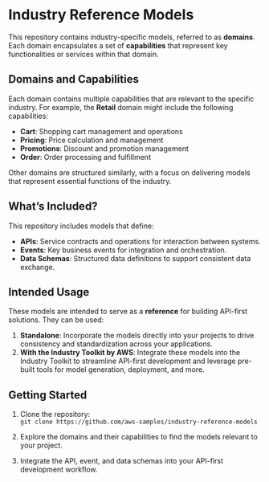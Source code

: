 # Industry Reference Models

This repository contains industry-specific models, referred to as **domains**. Each domain encapsulates a set of **capabilities** that represent key functionalities or services within that domain.

## Domains and Capabilities

Each domain contains multiple capabilities that are relevant to the specific industry. For example, the **Retail** domain might include the following capabilities:

- **Cart**: Shopping cart management and operations
- **Pricing**: Price calculation and management
- **Promotions**: Discount and promotion management
- **Order**: Order processing and fulfillment

Other domains are structured similarly, with a focus on delivering models that represent essential functions of the industry.

## What’s Included?

This repository includes models that define:

- **APIs**: Service contracts and operations for interaction between systems.
- **Events**: Key business events for integration and orchestration.
- **Data Schemas**: Structured data definitions to support consistent data exchange.

## Intended Usage

These models are intended to serve as a **reference** for building API-first solutions. They can be used:

1. **Standalone**: Incorporate the models directly into your projects to drive consistency and standardization across your applications.
2. **With the Industry Toolkit by AWS**: Integrate these models into the Industry Toolkit to streamline API-first development and leverage pre-built tools for model generation, deployment, and more.

## Getting Started

1. Clone the repository:  
   `git clone https://github.com/aws-samples/industry-reference-models`

2. Explore the domains and their capabilities to find the models relevant to your project.

3. Integrate the API, event, and data schemas into your API-first development workflow.


